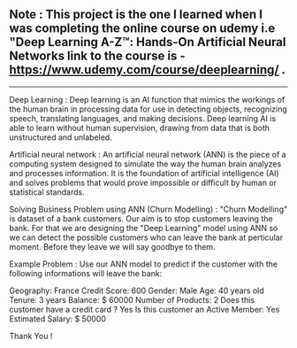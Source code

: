  Note : This project is the one I learned when I was completing the online course on udemy i.e "Deep Learning A-Z™: Hands-On Artificial Neural Networks
        link to the course is - https://www.udemy.com/course/deeplearning/ . 
 ------------------------------------------------------------------------------------------------------------------------------------------------------------------------
 ------------------------------------------------------------------------------------------------------------------------------------------------------------------------
 Deep Learning :
  Deep learning is an AI function that mimics the workings of the human brain in processing data for use in detecting objects, recognizing speech, translating languages,   and making decisions. Deep learning AI is able to learn without human supervision, drawing from data that is both unstructured and unlabeled.
  
Artificial neural network :
  An artificial neural network (ANN) is the piece of a computing system designed to simulate the way the human brain analyzes and processes information. It is the         foundation of artificial intelligence (AI) and solves problems that would prove impossible or difficult by human or statistical standards.
  
Solving Business Problem using ANN (Churn Modelling) :
  "Churn Modelling" is dataset of a bank customers. Our aim is to stop customers leaving the bank. For that we are designing the "Deep Learning" model using ANN so we 
   can detect the possible customers who can leave the bank at perticular moment. Before they leave we will say goodbye to them. 

Example Problem :
  Use our ANN model to predict if the customer with the following informations will leave the bank: 

  Geography: France
  Credit Score: 600
  Gender: Male
  Age: 40 years old
  Tenure: 3 years
  Balance: \$ 60000
  Number of Products: 2
  Does this customer have a credit card ? Yes
  Is this customer an Active Member: Yes
  Estimated Salary: \$ 50000
  
Thank You !
  
